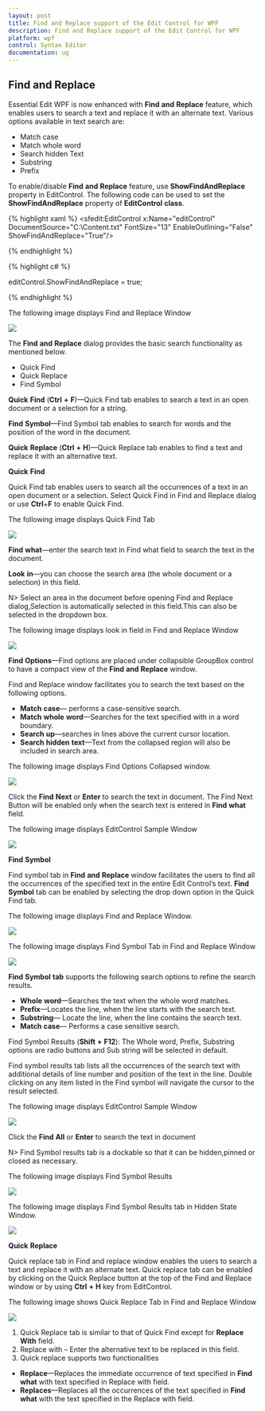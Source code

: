```yaml
---
layout: post
title: Find and Replace support of the Edit Control for WPF
description: Find and Replace support of the Edit Control for WPF
platform: wpf
control: Syntax Editor
documentation: ug
---
```


## Find and Replace

Essential Edit WPF is now enhanced with **Find** **and** **Replace** feature, which enables users to search a text and replace it with an alternate text.  Various options available in text search are: 

* Match case
* Match whole word
* Search hidden Text   
* Substring
* Prefix 


To enable/disable **Find** **and** **Replace** feature, use **ShowFindAndReplace** property in EditControl.
The following code can be used to set the **ShowFindAndReplace** property of **EditControl** **class**.

{% highlight xaml %}
<sfedit:EditControl x:Name="editControl" DocumentSource="C:\Content.txt" FontSize="13" EnableOutlining="False" ShowFindAndReplace="True"/>



{% endhighlight %}

{% highlight c# %}

editControl.ShowFindAndReplace = true;


{% endhighlight %}

The following image displays Find and Replace Window

![](Find-and-Replace_images/Find-and-Replace_img1.jpeg)


The **Find** **and** **Replace** dialog provides the basic search functionality as mentioned below. 

* Quick Find
* Quick Replace
* Find Symbol

**Quick** **Find** (**Ctrl** **+** **F**)—Quick Find tab enables to search a text in an open document or a selection for a string. 

**Find** **Symbol**—Find Symbol tab enables to search for words and the position of the word in the document. 

**Quick** **Replace** (**Ctrl** **+** **H**)—Quick Replace tab enables to find a text and replace it with an alternative text.

**Quick** **Find**

Quick Find tab enables users to search all the occurrences of a text in an open document or a selection. Select Quick Find in Find and Replace dialog or use **Ctrl**+**F** to enable Quick Find. 

The following image displays Quick Find Tab

![](Find-and-Replace_images/Find-and-Replace_img2.jpeg)


**Find** **what**—enter the search text in Find what field to search the text in the document. 

**Look** **in**—you can choose the search area (the whole document or a selection) in this field. 

N> Select an area in the document before opening Find and Replace dialog,Selection is automatically selected in this field.This can also be selected in the dropdown box.

The following image displays look in field in Find and Replace Window 

![](Find-and-Replace_images/Find-and-Replace_img4.jpeg)


**Find** **Options**—Find options are placed under collapsible GroupBox control to have a compact view of the **Find** **and** **Replace** window.

Find and Replace window facilitates you to search the text based on the following options.

* **Match** **case**— performs a case-sensitive search.
* **Match** **whole** **word**—Searches for the text specified with in a word boundary.
* **Search** **up**—searches in lines above the current cursor location.
* **Search** **hidden** **text**—Text from the collapsed region will also be included in search area.

The following image displays Find Options Collapsed window.

![](Find-and-Replace_images/Find-and-Replace_img5.jpeg)


Click the **Find** **Next** or **Enter** to search the text in document. The Find Next Button will be enabled only when the search text is entered in **Find** **what** field.

The following image displays EditControl Sample Window

![](Find-and-Replace_images/Find-and-Replace_img6.jpeg)


**Find** **Symbol**

Find symbol tab in **Find** **and** **Replace** window facilitates the users to find all the occurrences of the specified text in the entire Edit Control’s text. **Find** **Symbol** tab can be enabled by selecting the drop down option in the Quick Find tab. 

The following image displays Find and Replace Window.

![](Find-and-Replace_images/Find-and-Replace_img7.jpeg)


The following image displays Find Symbol Tab in Find and Replace Window

![](Find-and-Replace_images/Find-and-Replace_img8.jpeg)


**Find** **Symbol** **tab** supports the following search options to refine the search results.

* **Whole** **word**—Searches the text when the whole word matches. 
* **Prefix**—Locates the line, when the line starts with the search text.
* **Substring**— Locate the line, when the line contains the search text.
* **Match** **case**— Performs a case sensitive search. 

Find Symbol Results (**Shift** **+** **F12**): The Whole word, Prefix, Substring options are radio buttons and Sub string will be selected in default. 

Find symbol results tab lists all the occurrences of the search text with additional details of line number and position of the text in the line. Double clicking on any item listed in the Find symbol will navigate the cursor to the result selected.

The following image displays EditControl Sample Window

![](Find-and-Replace_images/Find-and-Replace_img9.jpeg)


Click the **Find** **All** or **Enter** to search the text in document

N> Find Symbol results tab is a dockable so that it can be hidden,pinned or closed as necessary.

The following image displays Find Symbol Results

![](Find-and-Replace_images/Find-and-Replace_img11.jpeg)



The following image displays Find Symbol Results tab in Hidden State Window.

![](Find-and-Replace_images/Find-and-Replace_img12.jpeg)


**Quick** **Replace**

Quick replace tab in Find and replace window enables the users to search a text and replace it with an alternate text. Quick replace tab can be enabled by clicking on the Quick Replace button at the top of the Find and Replace window or by using **Ctrl** **+** **H** key from EditControl.

The following image shows Quick Replace Tab in Find and Replace Window 




![](Find-and-Replace_images/Find-and-Replace_img13.jpeg)


1. Quick Replace tab is similar to that of Quick Find except for **Replace** **With** field.
2. Replace with – Enter the alternative text to be replaced in this field.
3. Quick replace supports two functionalities
* **Replace**—Replaces the immediate occurrence of text specified in **Find** **what** with text specified in Replace with field.
* **Replaces**—Replaces all the occurrences of the text specified in **Find** **what** with the text specified in the Replace with field. 

